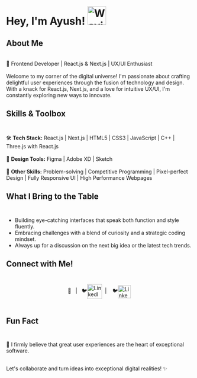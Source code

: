# Hey, I'm Ayush! <img src="https://raw.githubusercontent.com/MartinHeinz/MartinHeinz/master/wave.gif" alt="Waving Hand" width="50" height="50">


## About Me<br/>
<br/>
🚀 Frontend Developer | React.js & Next.js | UX/UI Enthusiast <br/>
<br/>
Welcome to my corner of the digital universe! I'm passionate about crafting delightful user experiences through the fusion of technology and design. With a knack for React.js, Next.js, and a love for intuitive UX/UI, I'm constantly exploring new ways to innovate.

## Skills & Toolbox<br/><br/>

🛠️ **Tech Stack:** React.js | Next.js | HTML5 | CSS3 | JavaScript | C++ | Three.js with React.js <br/><br/>
🎨 **Design Tools:** Figma | Adobe XD | Sketch <br/><br/>
🔧 **Other Skills:** Problem-solving | Competitive Programming | Pixel-perfect Design | Fully Responsive UI | High Performance Webpages

## What I Bring to the Table<br/><br/>

- Building eye-catching interfaces that speak both function and style fluently.
- Embracing challenges with a blend of curiosity and a strategic coding mindset.
- Always up for a discussion on the next big idea or the latest tech trends.

## Connect with Me!<br/><br/>

<div style="display:flex;align-items:center; justify-content:center">
  🔗 &nbsp; | &nbsp;&nbsp;🐦 <a href="https://www.linkedin.com/in/ayush-mishra-033430210/"><img src="https://static-00.iconduck.com/assets.00/linkedin-icon-2048x2048-ya5g47j2.png" alt="LinkedIn" width="40" height="40"/></a>&nbsp; | &nbsp;&nbsp; 🐦 <a href="ayushmishra22234@gmail.com"><img src="https://static-00.iconduck.com/assets.00/gmail-icon-1024x1024-09wrt8am.png" alt="LinkedIn" width="35" height="35"></a>
</div>
<br/>

## Fun Fact<br/> <br/>

🌟 I firmly believe that great user experiences are the heart of exceptional software.<br/><br/>

Let's collaborate and turn ideas into exceptional digital realities! ✨
